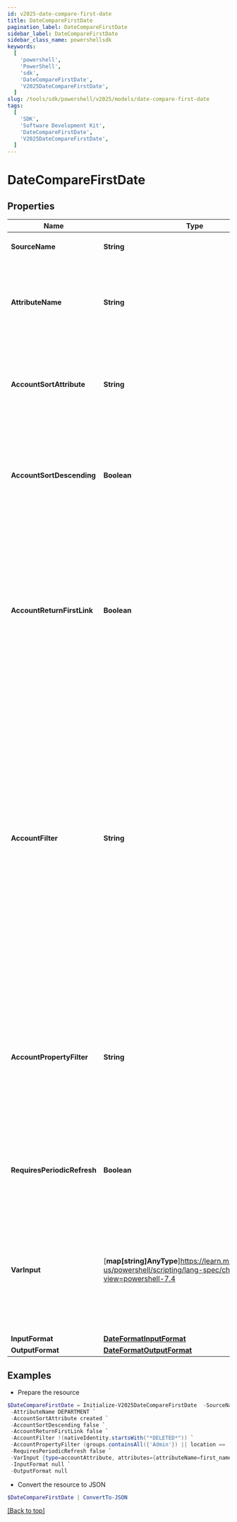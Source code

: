 ```yaml
---
id: v2025-date-compare-first-date
title: DateCompareFirstDate
pagination_label: DateCompareFirstDate
sidebar_label: DateCompareFirstDate
sidebar_class_name: powershellsdk
keywords:
  [
    'powershell',
    'PowerShell',
    'sdk',
    'DateCompareFirstDate',
    'V2025DateCompareFirstDate',
  ]
slug: /tools/sdk/powershell/v2025/models/date-compare-first-date
tags:
  [
    'SDK',
    'Software Development Kit',
    'DateCompareFirstDate',
    'V2025DateCompareFirstDate',
  ]
---
```


# DateCompareFirstDate

## Properties

| Name | Type | Description | Notes |
| --- | --- | --- | --- |
| **SourceName** | **String** | A reference to the source to search for the account | [required] |
| **AttributeName** | **String** | The name of the attribute on the account to return. This should match the name of the account attribute name visible in the user interface, or on the source schema. | [required] |
| **AccountSortAttribute** | **String** | The value of this configuration is a string name of the attribute to use when determining the ordering of returned accounts when there are multiple entries | [optional] [default to "created"] |
| **AccountSortDescending** | **Boolean** | The value of this configuration is a boolean (true/false). Controls the order of the sort when there are multiple accounts. If not defined, the transform will default to false (ascending order) | [optional] [default to $false] |
| **AccountReturnFirstLink** | **Boolean** | The value of this configuration is a boolean (true/false). Controls which account to source a value from for an attribute. If this flag is set to true, the transform returns the value from the first account in the list, even if it is null. If it is set to false, the transform returns the first non-null value. If not defined, the transform will default to false | [optional] [default to $false] |
| **AccountFilter** | **String** | This expression queries the database to narrow search results. The value of this configuration is a sailpoint.object.Filter expression and used when searching against the database. The default filter will always include the source and identity, and any subsequent expressions will be combined in an AND operation to the existing search criteria. Only certain searchable attributes are available: - `nativeIdentity` - the Account ID - `displayName` - the Account Name - `entitlements` - a boolean value to determine if the account has entitlements | [optional] |
| **AccountPropertyFilter** | **String** | This expression is used to search and filter accounts in memory. The value of this configuration is a sailpoint.object.Filter expression and used when searching against the returned resultset. All account attributes are available for filtering as this operation is performed in memory. | [optional] |
| **RequiresPeriodicRefresh** | **Boolean** | A value that indicates whether the transform logic should be re-evaluated every evening as part of the identity refresh process | [optional] [default to $false] |
| **VarInput** | [**map[string]AnyType**]https://learn.microsoft.com/en-us/powershell/scripting/lang-spec/chapter-04?view=powershell-7.4 | This is an optional attribute that can explicitly define the input data which will be fed into the transform logic. If input is not provided, the transform will take its input from the source and attribute combination configured via the UI. | [optional] |
| **InputFormat** | [**DateFormatInputFormat**](date-format-input-format) |  | [optional] |
| **OutputFormat** | [**DateFormatOutputFormat**](date-format-output-format) |  | [optional] |

## Examples

- Prepare the resource

```powershell
$DateCompareFirstDate = Initialize-V2025DateCompareFirstDate  -SourceName Workday `
 -AttributeName DEPARTMENT `
 -AccountSortAttribute created `
 -AccountSortDescending false `
 -AccountReturnFirstLink false `
 -AccountFilter !(nativeIdentity.startsWith("*DELETED*")) `
 -AccountPropertyFilter (groups.containsAll({'Admin'}) || location == 'Austin') `
 -RequiresPeriodicRefresh false `
 -VarInput {type=accountAttribute, attributes={attributeName=first_name, sourceName=Source}} `
 -InputFormat null `
 -OutputFormat null
```

- Convert the resource to JSON

```powershell
$DateCompareFirstDate | ConvertTo-JSON
```

[[Back to top]](#)
